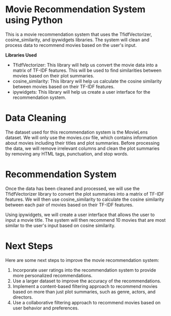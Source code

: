 # Movie Recommendation System using Python

This is a movie recommendation system that uses the TfidfVectorizer, cosine_similarity, and ipywidgets libraries. The system will clean and process data to recommend movies based on the user's input.

**Libraries Used**

* TfidfVectorizer: This library will help us convert the movie data into a matrix of TF-IDF features. This will be used to find similarities between movies based on their plot summaries.
* cosine_similarity: This library will help us calculate the cosine similarity between movies based on their TF-IDF features.
* ipywidgets: This library will help us create a user interface for the recommendation system.

# Data Cleaning

The dataset used for this recommendation system is the MovieLens dataset. We will only use the movies.csv file, which contains information about movies including their titles and plot summaries. Before processing the data, we will remove irrelevant columns and clean the plot summaries by removing any HTML tags, punctuation, and stop words.


# Recommendation System

Once the data has been cleaned and processed, we will use the TfidfVectorizer library to convert the plot summaries into a matrix of TF-IDF features. We will then use cosine_similarity to calculate the cosine similarity between each pair of movies based on their TF-IDF features.

Using ipywidgets, we will create a user interface that allows the user to input a movie title. The system will then recommend 10 movies that are most similar to the user's input based on cosine similarity.

# Next Steps

Here are some next steps to improve the movie recommendation system:

1. Incorporate user ratings into the recommendation system to provide more personalized recommendations.
2. Use a larger dataset to improve the accuracy of the recommendations.
3. Implement a content-based filtering approach to recommend movies based on more than just plot summaries, such as genre, actors, and directors.
4. Use a collaborative filtering approach to recommend movies based on user behavior and preferences.
